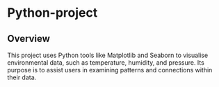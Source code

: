 # Python-project
## Overview
This project uses Python tools like Matplotlib and Seaborn to visualise environmental data, such as temperature, humidity, and pressure. Its purpose is to assist users in examining patterns and connections within their data.
